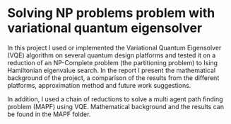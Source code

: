 # Solving NP problems problem with variational quantum eigensolver
In this project I used or implemented the Variational Quantum Eigensolver (VQE) algorithm on several quantum design platforms and tested it on a reduction of an NP-Complete problem (the partitioning problem) to Ising Hamiltonian eigenvalue search. In the report I present the mathematical background of the project, a comparison of the results from the different platforms, approximation method and future work suggestions. 

In addition, I used a chain of reductions to solve a multi agent path finding problem (MAPF) using VQE. Mathematical background and the results can be found in the MAPF folder.
